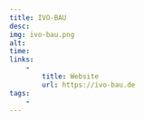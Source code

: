 ```yaml
---
title: IVO-BAU
desc:
img: ivo-bau.png
alt:
time:
links:
    -
        title: Website
        url: https://ivo-bau.de
tags: 
    - 
---
```

